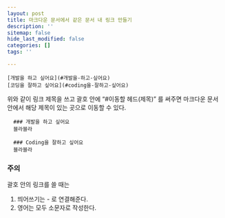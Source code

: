 ```yaml
---
layout: post
title: 마크다운 문서에서 같은 문서 내 링크 만들기
description: ''
sitemap: false
hide_last_modified: false
categories: []
tags: ''

---
```

    [개발을 하고 싶어요](#개발을-하고-싶어요)
    [코딩을 잘하고 싶어요](#coding을-잘하고-싶어요)

위와 같이 링크 제목을 쓰고  괄호 안에 “#이동할 헤드(제목)” 를 써주면 마크다운 문서 안에서 해당 제목이 있는 곳으로 이동할 수 있다.

      ### 개발을 하고 싶어요
      블라블라
      
      ### Coding을 잘하고 싶어요
      블라블라

### 주의

괄호 안의 링크를 쓸 때는

1. 띄어쓰기는 - 로 연결해준다.
2. 영어는 모두 소문자로 작성한다.